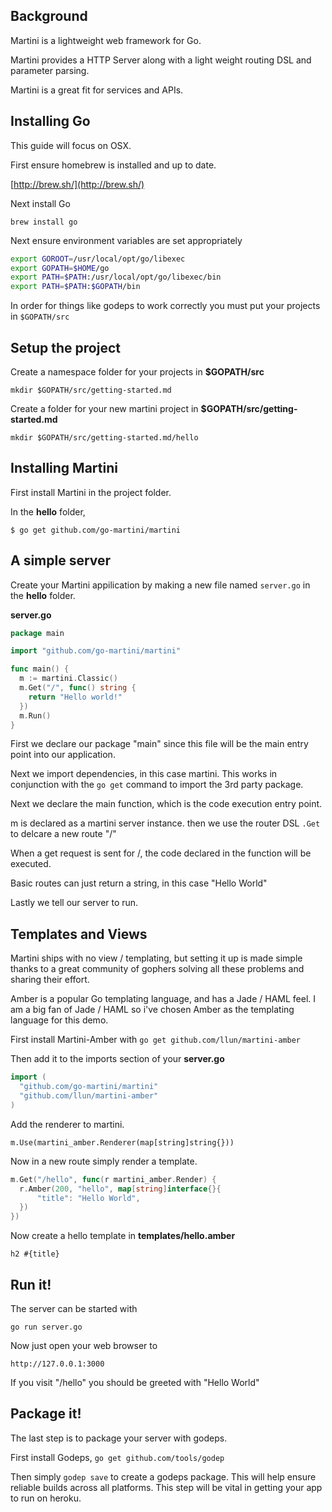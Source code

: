 
## Background

Martini is a lightweight web framework for Go.

Martini provides a HTTP Server along with a light weight routing DSL and parameter parsing.

Martini is a great fit for services and APIs.


## Installing Go

This guide will focus on OSX.

First ensure homebrew is installed and up to date.

[http://brew.sh/](http://brew.sh/)

Next install Go

`brew install go`

Next ensure environment variables are set appropriately

```bash
export GOROOT=/usr/local/opt/go/libexec
export GOPATH=$HOME/go
export PATH=$PATH:/usr/local/opt/go/libexec/bin
export PATH=$PATH:$GOPATH/bin
```

In order for things like godeps to work correctly you must put your projects in `$GOPATH/src`


## Setup the project

Create a namespace folder for your projects in __$GOPATH/src__

`mkdir $GOPATH/src/getting-started.md`

Create a folder for your new martini project in __$GOPATH/src/getting-started.md__

`mkdir $GOPATH/src/getting-started.md/hello`


## Installing Martini

First install Martini in the project folder.

In the __hello__ folder, 

`$ go get github.com/go-martini/martini`


## A simple server


Create your Martini appilication by making a new file named `server.go` in the 
__hello__ folder.



**server.go**

```go
package main

import "github.com/go-martini/martini"

func main() {
  m := martini.Classic()
  m.Get("/", func() string {
    return "Hello world!"
  })
  m.Run()
}
```

First we declare our package "main" since this file will be the main entry point into our application.

Next we import dependencies, in this case martini. This works in conjunction with the `go get` command to import the 3rd party package.

Next we declare the main function, which is the code execution entry point.

m is declared as a martini server instance.
then we use the router DSL `.Get` to delcare a new route "/"

When a get request is sent for /, the code declared in the function will be executed.

Basic routes can just return a string, in this case "Hello World"

Lastly we tell our server to run.


## Templates and Views

Martini ships with no view / templating, but setting it up is made simple thanks to a great community of gophers solving all these problems and sharing their effort.

Amber is a popular Go templating language, and has a Jade / HAML feel. I am a big fan of Jade / HAML so i've chosen Amber as the templating language for this demo.

First install Martini-Amber with `go get github.com/llun/martini-amber`

Then add it to the imports section of your __server.go__

```go
import (
  "github.com/go-martini/martini"
  "github.com/llun/martini-amber"
)
```

Add the renderer to martini.

`m.Use(martini_amber.Renderer(map[string]string{}))`

Now in a new route simply render a template.

```go
m.Get("/hello", func(r martini_amber.Render) {
  r.Amber(200, "hello", map[string]interface{}{
      "title": "Hello World",
  })
})
```

Now create a hello template in __templates/hello.amber__

```
h2 #{title}
```


## Run it!

The server can be started with

`go run server.go`

Now just open your web browser to

`http://127.0.0.1:3000`

If you visit "/hello" you should be greeted with "Hello World"

## Package it!

The last step is to package your server with godeps.

First install Godeps, `go get github.com/tools/godep`

Then simply `godep save` to create a godeps package. This will help ensure reliable builds across all platforms. This step will be vital in getting your app to run on heroku.
